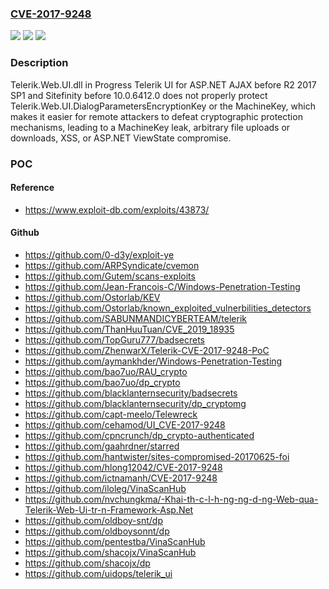 ### [CVE-2017-9248](https://cve.mitre.org/cgi-bin/cvename.cgi?name=CVE-2017-9248)
![](https://img.shields.io/static/v1?label=Product&message=n%2Fa&color=blue)
![](https://img.shields.io/static/v1?label=Version&message=n%2Fa&color=blue)
![](https://img.shields.io/static/v1?label=Vulnerability&message=n%2Fa&color=brighgreen)

### Description

Telerik.Web.UI.dll in Progress Telerik UI for ASP.NET AJAX before R2 2017 SP1 and Sitefinity before 10.0.6412.0 does not properly protect Telerik.Web.UI.DialogParametersEncryptionKey or the MachineKey, which makes it easier for remote attackers to defeat cryptographic protection mechanisms, leading to a MachineKey leak, arbitrary file uploads or downloads, XSS, or ASP.NET ViewState compromise.

### POC

#### Reference
- https://www.exploit-db.com/exploits/43873/

#### Github
- https://github.com/0-d3y/exploit-ye
- https://github.com/ARPSyndicate/cvemon
- https://github.com/Gutem/scans-exploits
- https://github.com/Jean-Francois-C/Windows-Penetration-Testing
- https://github.com/Ostorlab/KEV
- https://github.com/Ostorlab/known_exploited_vulnerbilities_detectors
- https://github.com/SABUNMANDICYBERTEAM/telerik
- https://github.com/ThanHuuTuan/CVE_2019_18935
- https://github.com/TopGuru777/badsecrets
- https://github.com/ZhenwarX/Telerik-CVE-2017-9248-PoC
- https://github.com/aymankhder/Windows-Penetration-Testing
- https://github.com/bao7uo/RAU_crypto
- https://github.com/bao7uo/dp_crypto
- https://github.com/blacklanternsecurity/badsecrets
- https://github.com/blacklanternsecurity/dp_cryptomg
- https://github.com/capt-meelo/Telewreck
- https://github.com/cehamod/UI_CVE-2017-9248
- https://github.com/cpncrunch/dp_crypto-authenticated
- https://github.com/gaahrdner/starred
- https://github.com/hantwister/sites-compromised-20170625-foi
- https://github.com/hlong12042/CVE-2017-9248
- https://github.com/ictnamanh/CVE-2017-9248
- https://github.com/iloleg/VinaScanHub
- https://github.com/nvchungkma/-Khai-th-c-l-h-ng-ng-d-ng-Web-qua-Telerik-Web-Ui-tr-n-Framework-Asp.Net
- https://github.com/oldboy-snt/dp
- https://github.com/oldboysonnt/dp
- https://github.com/pentestba/VinaScanHub
- https://github.com/shacojx/VinaScanHub
- https://github.com/shacojx/dp
- https://github.com/uidops/telerik_ui

